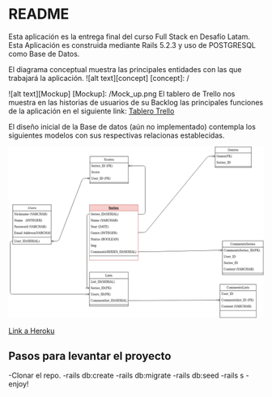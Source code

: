 # README

Esta aplicación es la entrega final del curso Full Stack en Desafío Latam. Esta Aplicación es construida mediante Rails 5.2.3 y uso de POSTGRESQL como Base de Datos.



El diagrama conceptual muestra las principales entidades con las que trabajará la aplicación.
![alt text][concept]
[concept]: /


![alt text][Mockup]
[Mockup]: /Mock_up.png
El tablero de Trello nos muestra en las historias de usuarios de su Backlog las principales funciones de la aplicación en el siguiente link:
[Tablero Trello](https://trello.com/b/nbC570nA/proyecto-desafio-latam)

El diseño inicial de la Base de datos (aún no implementado) contempla los siguientes modelos con sus respectivas relacionas establecidas.

![alt text][logic]

[logic]: /Diagrama.png "Diagrama Lógico"



[Link a Heroku](https://git.heroku.com/glacial-mesa-85556.git)


 


## Pasos para levantar el proyecto

-Clonar el repo.
-rails db:create
-rails db:migrate
-rails db:seed
-rails s
-enjoy!
